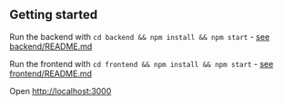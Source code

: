 ## Getting started

Run the backend with `cd backend && npm install && npm start` - [see backend/README.md](backend/README.md)

Run the frontend with `cd frontend && npm install && npm start` - [see frontend/README.md](frontend/README.md)

Open <http://localhost:3000>
